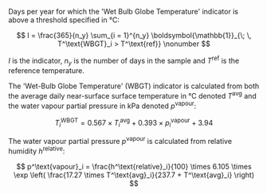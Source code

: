 Days per year for which the 'Wet Bulb Globe Temperature' indicator is above a threshold specified in °C:

$$
I =  \frac{365}{n_y} \sum_{i = 1}^{n_y} \boldsymbol{\mathbb{1}}_{\; \, T^\text{WBGT}_i > T^\text{ref}} \nonumber
$$

$I$ is the indicator, $n_y$ is the number of days in the sample and $T^\text{ref}$ is the reference temperature.

The 'Wet-Bulb Globe Temperature' (WBGT) indicator is calculated from both the average daily near-surface surface temperature in °C denoted $T^\text{avg}$ and the water vapour partial pressure in kPa denoted $p^\text{vapour}$:

$$
T^\text{WBGT}_i = 0.567 \times T^\text{avg}_i + 0.393 \times p^\text{vapour}_i + 3.94
$$

The water vapour partial pressure $p^\text{vapour}$ is calculated from relative humidity $h^\text{relative}$:

$$
p^\text{vapour}_i = \frac{h^\text{relative}_i}{100} \times 6.105 \times \exp \left( \frac{17.27 \times T^\text{avg}_i}{237.7 + T^\text{avg}_i} \right)
$$